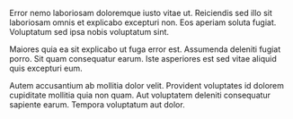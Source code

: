 Error nemo laboriosam doloremque iusto vitae ut. Reiciendis sed illo sit laboriosam omnis et explicabo excepturi non. Eos aperiam soluta fugiat. Voluptatum sed ipsa nobis voluptatum sint.
 Maiores quia ea sit explicabo ut fuga error est. Assumenda deleniti fugiat porro. Sit quam consequatur earum. Iste asperiores est sed vitae aliquid quis excepturi eum.
 Autem accusantium ab mollitia dolor velit. Provident voluptates id dolorem cupiditate mollitia quia non quam. Aut voluptatem deleniti consequatur sapiente earum. Tempora voluptatum aut dolor.